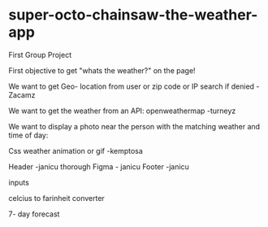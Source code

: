 # super-octo-chainsaw-the-weather-app
First Group Project


First objective to get "whats the weather?" on the page!

We want to get Geo- location from user or zip code or IP search if denied -Zacamz

We want to get the weather from an API: openweathermap -turneyz

We want to display a photo near the person with the matching weather and time of day: 

Css weather animation or gif -kemptosa

Header -janicu
thorough Figma - janicu
Footer -janicu

inputs

celcius to farinheit converter

7- day forecast

